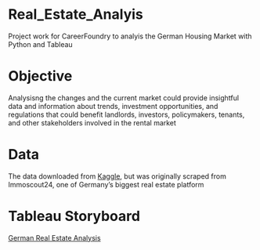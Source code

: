 # Real_Estate_Analyis
Project work for CareerFoundry to analyis the German Housing Market with Python and Tableau

# Objective
Analysisng the changes and the current market could provide insightful data and information about trends, investment opportunities, and regulations that could benefit landlords, investors, policymakers, tenants, and other stakeholders involved in the rental market

# Data
The data downloaded from [Kaggle](https://www.kaggle.com/datasets/corrieaar/apartment-rental-offers-in-germany), but was originally scraped from Immoscout24, one of Germany’s biggest real estate platform 


# Tableau Storyboard
[German Real Estate Analysis](https://public.tableau.com/app/profile/rebekka.brandt/viz/GermanRealEstateMarket/GermanRealEstateMarketAnalysis?publish=yes)

